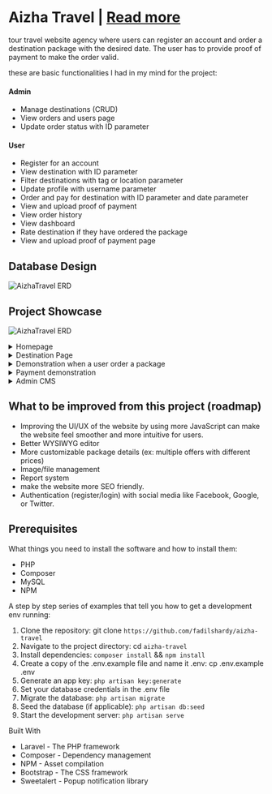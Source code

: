 # Aizha Travel | [Read more](https://fadilshardy.vercel.app/blog/my-progression-in-making-travel-website-using-laravel)

tour travel website agency where users can register an account and order a destination package with the desired date. The user has to provide proof of payment to make the order valid.

these are basic functionalities I had in my mind for the project:
#### Admin
- Manage destinations (CRUD)
- View orders and users page
- Update order status with ID parameter

#### User
- Register for an account
- View destination with ID parameter
- Filter destinations with tag or location parameter
- Update profile with username parameter
- Order and pay for destination with ID parameter and date parameter
- View and upload proof of payment
- View order history
- View dashboard
- Rate destination if they have ordered the package
- View and upload proof of payment page

## Database Design
![AizhaTravel ERD](https://cdn-images-1.medium.com/max/800/1*WrRohniB2vFRB-L4CkWUKQ.png)
## Project Showcase
![AizhaTravel ERD](https://cdn-images-1.medium.com/max/800/1*bHgrNz2IL0cnVzsi5-u_8g.png)
<details>
  <summary>Homepage</summary>
  <img src="https://cdn-images-1.medium.com/max/800/1*N97Up5Ec5QZ7VtI8Qtry9Q.png" alt="Aizhatravel Homepage">
</details>
<details>
  <summary>Destination Page</summary>
  <p>example page of the destination package where a user can:</p>
  <ul>
      <li>order the destination package</li>
      <li>check the package details</li>
      <li>check other user reviews</li>
      <li>rate the package if the user has a history order of the package</li>
  </ul>
  <img src="https://cdn-images-1.medium.com/max/800/1*8sFnjyh38f5NDiW3O3b7zQ.png" alt="Destination Page">
</details>
<details>
  <summary>Demonstration when a user order a package</summary>
  <img src="https://cdn-images-1.medium.com/max/800/1*0nXsu70KxuFzni6bxnfzHg.gif" alt="user order demo">
</details>
<details>
  <summary>Payment demonstration</summary>
  1.user has to upload proof of payment for the admin to confirm the order.
  <img src="https://cdn-images-1.medium.com/max/800/1*xp7CGgAVz95rzwidEiNgzQ.gif" alt="user upload payment receipt">
  2.Admin update status of the order if the receipt is valid.
  <img src="https://cdn-images-1.medium.com/max/800/1*c-worAB_DJxfcUGXQ-DqwQ.gif" alt="admin update status of an order">
</details>
<details>
  <summary>Admin CMS</summary>
  <img src="https://miro.medium.com/max/720/1*PJDucRCMQMjZckrt2faqlA.gif" alt="admin update status of an order">
</details>

## What to be improved from this project (roadmap)

- Improving the UI/UX of the website by using more JavaScript can make the website feel smoother and more intuitive for users.
- Better WYSIWYG editor
- More customizable package details (ex: multiple offers with different prices)
- Image/file management
- Report system
- make the website more SEO friendly.
- Authentication (register/login) with social media like Facebook, Google, or Twitter.

## Prerequisites
What things you need to install the software and how to install them:
- PHP
- Composer
- MySQL
- NPM

A step by step series of examples that tell you how to get a development env running:

1. Clone the repository: git clone `https://github.com/fadilshardy/aizha-travel`
2. Navigate to the project directory: cd `aizha-travel`
3. Install dependencies: `composer install` && `npm install`
4. Create a copy of the .env.example file and name it .env: cp .env.example .env
5. Generate an app key: `php artisan key:generate`
6. Set your database credentials in the .env file
7. Migrate the database: `php artisan migrate`
8. Seed the database (if applicable): `php artisan db:seed`
9. Start the development server: `php artisan serve`

Built With
- Laravel - The PHP framework 
- Composer - Dependency management
- NPM - Asset compilation
- Bootstrap - The CSS framework 
- Sweetalert - Popup notification library

